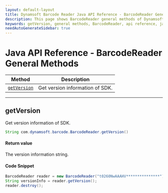 ```yaml
---
layout: default-layout
title: Dynamsoft Barcode Reader Java API Reference - BarcodeReader General Methods
description: This page shows BarcodeReader general methods of Dynamsoft Barcode Reader for Java SDK API Reference.
keywords: getVersion, general methods, BarcodeReader, api reference, java
needAutoGenerateSidebar: true
---
```


# Java API Reference - BarcodeReader General Methods

  | Method               | Description |
  |----------------------|-------------|
  | [`getVersion`](#getversion) | Get version information of SDK.|

  ---






## getVersion

Get version information of SDK.

```java
String com.dynamsoft.barcode.BarcodeReader.getVersion()	
```

#### Return value
The version information string.

#### Code Snippet
```java
BarcodeReader reader = new BarcodeReader("t0260NwAAAHV***************");
String versionInfo = reader.getVersion();
reader.destroy();
```
